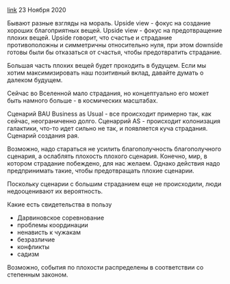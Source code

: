 [link](https://forum.effectivealtruism.org/posts/225Aq4P4jFPoWBrb5/cause-prioritization-for-downside-focused-value-systems)
23 Ноября 2020

Бывают разные взгляды на мораль. Upside view - фокус на создание хороших благоприятных вещей. Upside view - фокус на предотвращение плохих вещей. Upside говорит, что счастье и страдание противоположны и симметричны относительно нуля, при этом downside готовы были бы отказаться от счастья, чтобы предотвратить страдание.

Большая часть плохих вещей будет проходить в будущем. Если мы хотим максимизировать наш позитивный вклад, давайте думать о далеком будущем.

Сейчас во Вселенной мало страдания, но концептуально его может быть намного больше - в космических масштабах.

Сценарий BAU Business as Usual - все происходит примерно так, как сейчас, неограниченно долго. Сценаррий AS - происходит колонизация галактики, что-то идет сильно не так, и появляется куча страдания. 
Сценарий создания рая.

Возможно, надо стараться не усилить благополучность благополучного сценария, а ослаблять плохость плохого сценария. Конечно, мир, в котором страдание побеждено, для нас желаем. Однако действия надо предпринимать такие, чтобы предотвращать плохие сценарии.

Поскольку сценарии с большим страданием еще не происходили, люди недооценивают их вероятность.

Какие есть свидетельства в пользу
- Дарвиновское соревнование
- проблемы координации
- ненависть к чужакам
- безразличие
- конфликты
- садизм

Возможно, события по плохости распределены в соответствии со степенным законом.
